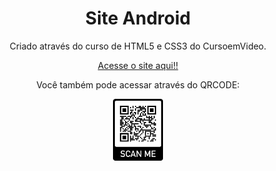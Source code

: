 <h1 align="center">Site Android</h1>

<p align="center">Criado através do curso de HTML5 e CSS3 do CursoemVideo.</p>

<p align="center"><a target="_blank" href="https://hevehespanhol.github.io/siteAndroid/">Acesse o site aqui!!</a></p>

<p align="center">Você também pode acessar através do QRCODE:</p>

<p align="center"><img src="imagens/QRCODEdoSiteAndroid.png" alt="QRCODE" width="80"/></p>